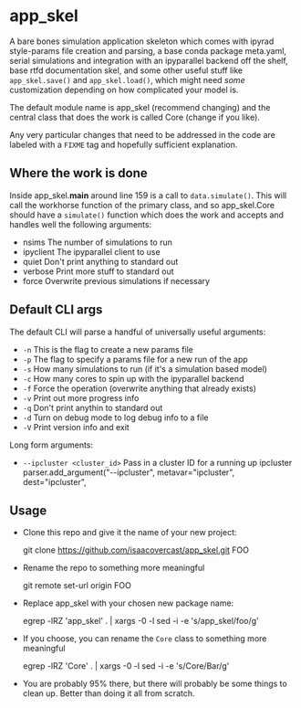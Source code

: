 # app_skel
A bare bones simulation application skeleton which comes with ipyrad
style-params file creation and parsing, a base conda package meta.yaml,
serial simulations and integration with an ipyparallel backend off the
shelf, base rtfd documentation skel, and some other useful stuff like
`app_skel.save()` and `app_skel.load()`, which might need _some_
customization depending on how complicated your model is.

The default module name is app_skel (recommend changing) and the central
class that does the work is called Core (change if you like).

Any very particular changes that need to be addressed in the code are labeled
with a `FIXME` tag and hopefully sufficient explanation.

## Where the work is done
Inside app_skel.__main__ around line 159 is a call to `data.simulate()`. This
will call the workhorse function of the primary class, and so app_skel.Core
should have a `simulate()` function which does the work and accepts and
handles well the following arguments:
* nsims     The number of simulations to run 
* ipyclient The ipyparallel client to use
* quiet     Don't print anything to standard out
* verbose   Print more stuff to standard out
* force     Overwrite previous simulations if necessary

## Default CLI args
The default CLI will parse a handful of universally useful arguments:
* `-n`  This is the flag to create a new params file
* `-p`  The flag to specify a params file for a new run of the app
* `-s`  How many simulations to run (if it's a simulation based model)
* `-c`  How many cores to spin up with the ipyparallel backend
* `-f`  Force the operation (overwrite anything that already exists)
* `-v`  Print out more progress info
* `-q`  Don't print anythin to standard out
* `-d`  Turn on debug mode to log debug info to a file
* `-V`  Print version info and exit

Long form arguments:

* `--ipcluster <cluster_id>`    Pass in a cluster ID for a running up ipcluster
    parser.add_argument("--ipcluster", metavar="ipcluster", dest="ipcluster",

## Usage
* Clone this repo and give it the name of your new project:

    git clone https://github.com/isaacovercast/app_skel.git FOO

* Rename the repo to something more meaningful

    git remote set-url origin FOO

* Replace app_skel with your chosen new package name:

    egrep -lRZ 'app_skel' . | xargs -0 -l sed -i -e 's/app_skel/foo/g'

* If you choose, you can rename the `Core` class to something more meaningful

    egrep -lRZ 'Core' . | xargs -0 -l sed -i -e 's/Core/Bar/g'

* You are probably 95% there, but there will probably be some things to clean
up. Better than doing it all from scratch.
